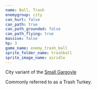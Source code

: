 ```yaml
---
name: Ball, Trash
enemygroup: city
can_hurt: false
can_path: true
can_path_grounded: false
can_path_flying: true
massive: false
hp: 3
game_name: enemy_trash_ball
sprite_folder_name: trashball
sprite_image_name: airidle
---
```


City variant of the [Small Gargoyle](#enemy-gargoyle-small)

Commonly referred to as a Trash Turkey.